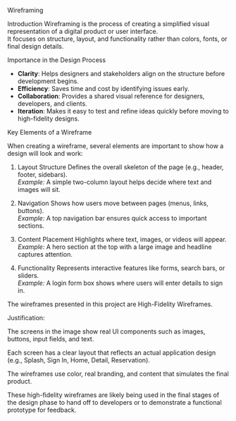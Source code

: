Wireframing

Introduction
Wireframing is the process of creating a simplified visual representation of a digital product or user interface.  
It focuses on structure, layout, and functionality rather than colors, fonts, or final design details.

Importance in the Design Process
- **Clarity**: Helps designers and stakeholders align on the structure before development begins.  
- **Efficiency**: Saves time and cost by identifying issues early.  
- **Collaboration**: Provides a shared visual reference for designers, developers, and clients.  
- **Iteration**: Makes it easy to test and refine ideas quickly before moving to high-fidelity designs.

 Key Elements of a Wireframe

When creating a wireframe, several elements are important to show how a design will look and work:

 1. Layout Structure
Defines the overall skeleton of the page (e.g., header, footer, sidebars).  
*Example:* A simple two-column layout helps decide where text and images will sit.

2. Navigation
Shows how users move between pages (menus, links, buttons).  
*Example:* A top navigation bar ensures quick access to important sections.

3. Content Placement
Highlights where text, images, or videos will appear.  
*Example:* A hero section at the top with a large image and headline captures attention.

4. Functionality
Represents interactive features like forms, search bars, or sliders.  
*Example:* A login form box shows where users will enter details to sign in.


The wireframes presented in this project are High-Fidelity Wireframes.

Justification:

The screens in the image show real UI components such as images, buttons, input fields, and text.

Each screen has a clear layout that reflects an actual application design (e.g., Splash, Sign In, Home, Detail, Reservation).

The wireframes use color, real branding, and content that simulates the final product.

These high-fidelity wireframes are likely being used in the final stages of the design phase to hand off to developers or to demonstrate a functional prototype for feedback.